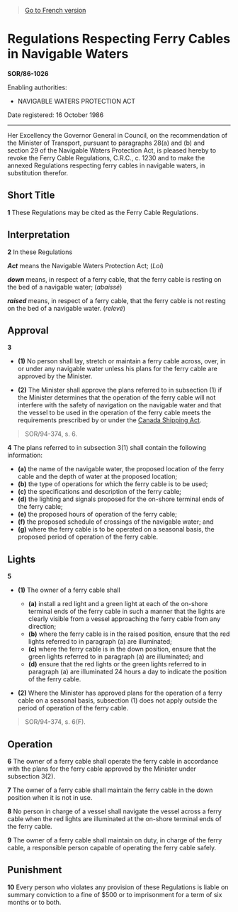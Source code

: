 > [Go to French version](/fr/Règlements/Décrets,%20ordonnances%20et%20règlements%20statutaires/86/1026.md)

# Regulations Respecting Ferry Cables in Navigable Waters

**SOR/86-1026**

Enabling authorities: 
- NAVIGABLE WATERS PROTECTION ACT

Date registered: 16 October 1986

----------

Her Excellency the Governor General in Council, on the recommendation of the Minister of Transport, pursuant to paragraphs 28(a) and (b) and section 29 of the Navigable Waters Protection Act, is pleased hereby to revoke the Ferry Cable Regulations, C.R.C., c. 1230 and to make the annexed Regulations respecting ferry cables in navigable waters, in substitution therefor.




## Short Title


**1** These Regulations may be cited as the Ferry Cable Regulations.




## Interpretation


**2** In these Regulations

***Act*** means the Navigable Waters Protection Act; (*Loi*)

***down*** means, in respect of a ferry cable, that the ferry cable is resting on the bed of a navigable water; (*abaissé*)

***raised*** means, in respect of a ferry cable, that the ferry cable is not resting on the bed of a navigable water. (*relevé*)




## Approval


**3** 

- **(1)** No person shall lay, stretch or maintain a ferry cable across, over, in or under any navigable water unless his plans for the ferry cable are approved by the Minister.

- **(2)** The Minister shall approve the plans referred to in subsection (1) if the Minister determines that the operation of the ferry cable will not interfere with the safety of navigation on the navigable water and that the vessel to be used in the operation of the ferry cable meets the requirements prescribed by or under the [Canada Shipping Act](/en/Acts/Revised%20Statutes%20of%20Canada/S/S-9.md).
> SOR/94-374, s. 6.




**4** The plans referred to in subsection 3(1) shall contain the following information:
- **(a)** the name of the navigable water, the proposed location of the ferry cable and the depth of water at the proposed location;
- **(b)** the type of operations for which the ferry cable is to be used;
- **(c)** the specifications and description of the ferry cable;
- **(d)** the lighting and signals proposed for the on-shore terminal ends of the ferry cable;
- **(e)** the proposed hours of operation of the ferry cable;
- **(f)** the proposed schedule of crossings of the navigable water; and
- **(g)** where the ferry cable is to be operated on a seasonal basis, the proposed period of operation of the ferry cable.




## Lights


**5** 

- **(1)** The owner of a ferry cable shall
	- **(a)** install a red light and a green light at each of the on-shore terminal ends of the ferry cable in such a manner that the lights are clearly visible from a vessel approaching the ferry cable from any direction;
	- **(b)** where the ferry cable is in the raised position, ensure that the red lights referred to in paragraph (a) are illuminated;
	- **(c)** where the ferry cable is in the down position, ensure that the green lights referred to in paragraph (a) are illuminated; and
	- **(d)** ensure that the red lights or the green lights referred to in paragraph (a) are illuminated 24 hours a day to indicate the position of the ferry cable.

- **(2)** Where the Minister has approved plans for the operation of a ferry cable on a seasonal basis, subsection (1) does not apply outside the period of operation of the ferry cable.
> SOR/94-374, s. 6(F).





## Operation


**6** The owner of a ferry cable shall operate the ferry cable in accordance with the plans for the ferry cable approved by the Minister under subsection 3(2).



**7** The owner of a ferry cable shall maintain the ferry cable in the down position when it is not in use.



**8** No person in charge of a vessel shall navigate the vessel across a ferry cable when the red lights are illuminated at the on-shore terminal ends of the ferry cable.



**9** The owner of a ferry cable shall maintain on duty, in charge of the ferry cable, a responsible person capable of operating the ferry cable safely.




## Punishment


**10** Every person who violates any provision of these Regulations is liable on summary conviction to a fine of $500 or to imprisonment for a term of six months or to both.


